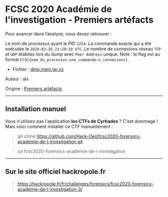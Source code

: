 # FCSC 2020 Académie de l'investigation - Premiers artéfacts

Pour avancer dans l’analyse, vous devez retrouver :

Le nom de processus ayant le PID `1254`.
La commande exacte qui a été exécutée le `2020-03-26 23:29:19 UTC`.
Le nombre de connexions réseau `TCP` et `UDP` établies lors du dump avec `Peer Address` unique.
Note : le flag est au format `FCSC{nom_du_processus:une_commande:n_connexions}`.


- Fichier : [dmp.mem.tar.xz](https://hackropole.fr/filer/fcsc2020-forensics-academie-de-l-investigation/public_filer/dmp.mem.tar.xz)


Auteur : alx


Origine : [Premiers artéfacts](https://hackropole.fr/fr/challenges/forensics/fcsc2020-forensics-academie-de-l-investigation-3/)


-----------

## Installation manuel
Vous n'utilisez pas l'application **les CTFs de Cyrhades** ? C'est dommage !
Mais voici comment installer ce CTF manuellement :

> git clone https://github.com/Hack-Oeil/fcsc2020-forensics-academie-de-l-investigation.git

> cd fcsc2020-forensics-academie-de-l-investigation


-----------

## Sur le site officiel hackropole.fr
> https://hackropole.fr/fr/challenges/forensics/fcsc2020-forensics-academie-de-l-investigation-3/
